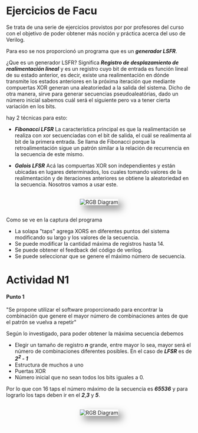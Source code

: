 # Ejercicios de Facu

Se trata de una serie de ejercicios provistos por por profesores del curso con el objetivo de poder obtener más noción y práctica acerca del uso de Verilog.

Para eso se nos proporcionó un programa que es un *__generador LSFR__*. 

¿Que es un generador LSFR? Significa *__Registro de desplazamiento de realimentación lineal__* y es un registro cuyo bit de entrada es función lineal de su estado anterior, es decir, existe una realimentación en dónde transmite los estados anteriores en la próxima iteración que mediante compuertas XOR generan una aleatoriedad a la salida del sistema. Dicho de otra manera, sirve para generar secuencias pseudoaleatórias, dado un número inicial sabemos cuál será el siguiente pero va a tener cierta variación en los bits.

hay 2 técnicas para esto:

- *__Fibonacci LFSR__* La característica principal es que la realimentación se realiza con xor secuenciadas con el bit de salida, el cuál se realimenta al bit de la primera entrada. Se llama de Fibonacci porque la retroalimentación sigue un patrón similar a la relación de recurrencia en la secuencia de este mismo. 

- *__Galois LFSR__* Acá las compuertas XOR son independientes y están ubicadas en lugares determinados, los cuales tomando valores de la realimentación y de iteraciones anteriores se obtiene la aleatoriedad en la secuencia. Nosotros vamos a usar este.

<br>
<div align="center">
  <img src="https://github.com/user-attachments/assets/a54640c7-0e9d-45e6-a826-a5d126ddcd13" alt="RGB Diagram" style="box-shadow: 10px 10px 20px rgba(0, 0, 0, 0.5);">
</div>
<br>

Como se ve en la captura del programa

- La solapa "taps" agrega XORS en diferentes puntos del sistema modificando su largo y los valores de la secuencia.
- Se puede modificar la cantidad máxima de registros hasta 14.
- Se puede obtener el feedback del código de verilog.
- Se puede seleccionar que se genere el máximo número de secuencia.

# Actividad N1

#### Punto 1

"Se propone utilizar el software proporcionado para encontrar la combinación que genere el mayor número de combinaciones antes de que el patrón se vuelva a repetir"

Según lo investigado, para poder obtener la máxima secuencia debemos

- Elegir un tamaño de registro *__n__* grande, entre mayor lo sea, mayor será el número de combinaciones diferentes posibles. En el caso de *__LFSR__* es de *__2<sup>2</sup> - 1__*
- Estructura de muchos a uno
- Puertas XOR
- Número inicial que no sean todos los bits iguales a 0.

Por lo que con 16 taps el número máximo de la secuencia es *__65536__* y para lograrlo los taps deben ir en el *__2__*,*__3__* y *__5__*.

<br>
<div align="center">
  <img src="https://github.com/user-attachments/assets/fab6f984-bc54-44f2-b593-3af9ad95b5de" alt="RGB Diagram" style="box-shadow: 10px 10px 20px rgba(0, 0, 0, 0.5);">
</div>
<br>








 
